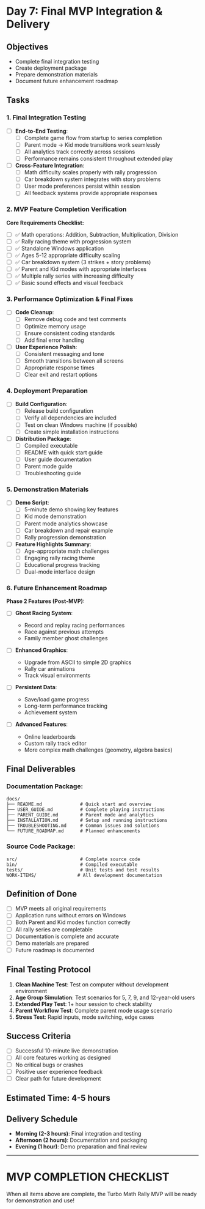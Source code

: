 # Day 7: Final MVP Integration & Delivery

## Objectives
- Complete final integration testing
- Create deployment package
- Prepare demonstration materials
- Document future enhancement roadmap

## Tasks

### 1. Final Integration Testing
- [ ] **End-to-End Testing**:
  - [ ] Complete game flow from startup to series completion
  - [ ] Parent mode → Kid mode transitions work seamlessly
  - [ ] All analytics track correctly across sessions
  - [ ] Performance remains consistent throughout extended play

- [ ] **Cross-Feature Integration**:
  - [ ] Math difficulty scales properly with rally progression
  - [ ] Car breakdown system integrates with story problems
  - [ ] User mode preferences persist within session
  - [ ] All feedback systems provide appropriate responses

### 2. MVP Feature Completion Verification

**Core Requirements Checklist:**
- [ ] ✅ Math operations: Addition, Subtraction, Multiplication, Division
- [ ] ✅ Rally racing theme with progression system
- [ ] ✅ Standalone Windows application
- [ ] ✅ Ages 5-12 appropriate difficulty scaling
- [ ] ✅ Car breakdown system (3 strikes + story problems)
- [ ] ✅ Parent and Kid modes with appropriate interfaces
- [ ] ✅ Multiple rally series with increasing difficulty
- [ ] ✅ Basic sound effects and visual feedback

### 3. Performance Optimization & Final Fixes
- [ ] **Code Cleanup**:
  - [ ] Remove debug code and test comments
  - [ ] Optimize memory usage
  - [ ] Ensure consistent coding standards
  - [ ] Add final error handling

- [ ] **User Experience Polish**:
  - [ ] Consistent messaging and tone
  - [ ] Smooth transitions between all screens
  - [ ] Appropriate response times
  - [ ] Clear exit and restart options

### 4. Deployment Preparation
- [ ] **Build Configuration**:
  - [ ] Release build configuration
  - [ ] Verify all dependencies are included
  - [ ] Test on clean Windows machine (if possible)
  - [ ] Create simple installation instructions

- [ ] **Distribution Package**:
  - [ ] Compiled executable
  - [ ] README with quick start guide
  - [ ] User guide documentation
  - [ ] Parent mode guide
  - [ ] Troubleshooting guide

### 5. Demonstration Materials
- [ ] **Demo Script**:
  - [ ] 5-minute demo showing key features
  - [ ] Kid mode demonstration
  - [ ] Parent mode analytics showcase
  - [ ] Car breakdown and repair example
  - [ ] Rally progression demonstration

- [ ] **Feature Highlights Summary**:
  - [ ] Age-appropriate math challenges
  - [ ] Engaging rally racing theme
  - [ ] Educational progress tracking
  - [ ] Dual-mode interface design

### 6. Future Enhancement Roadmap

**Phase 2 Features (Post-MVP):**
- [ ] **Ghost Racing System**:
  - Record and replay racing performances
  - Race against previous attempts
  - Family member ghost challenges

- [ ] **Enhanced Graphics**:
  - Upgrade from ASCII to simple 2D graphics
  - Rally car animations
  - Track visual environments

- [ ] **Persistent Data**:
  - Save/load game progress
  - Long-term performance tracking
  - Achievement system

- [ ] **Advanced Features**:
  - Online leaderboards
  - Custom rally track editor
  - More complex math challenges (geometry, algebra basics)

## Final Deliverables

### Documentation Package:
```
docs/
├── README.md              # Quick start and overview
├── USER_GUIDE.md          # Complete playing instructions
├── PARENT_GUIDE.md        # Parent mode and analytics
├── INSTALLATION.md        # Setup and running instructions
├── TROUBLESHOOTING.md     # Common issues and solutions
└── FUTURE_ROADMAP.md      # Planned enhancements
```

### Source Code Package:
```
src/                       # Complete source code
bin/                       # Compiled executable
tests/                     # Unit tests and test results
WORK-ITEMS/               # All development documentation
```

## Definition of Done
- [ ] MVP meets all original requirements
- [ ] Application runs without errors on Windows
- [ ] Both Parent and Kid modes function correctly
- [ ] All rally series are completable
- [ ] Documentation is complete and accurate
- [ ] Demo materials are prepared
- [ ] Future roadmap is documented

## Final Testing Protocol
1. **Clean Machine Test**: Test on computer without development environment
2. **Age Group Simulation**: Test scenarios for 5, 7, 9, and 12-year-old users
3. **Extended Play Test**: 1+ hour session to check stability
4. **Parent Workflow Test**: Complete parent mode usage scenario
5. **Stress Test**: Rapid inputs, mode switching, edge cases

## Success Criteria
- [ ] Successful 10-minute live demonstration
- [ ] All core features working as designed
- [ ] No critical bugs or crashes
- [ ] Positive user experience feedback
- [ ] Clear path for future development

## Estimated Time: 4-5 hours

## Delivery Schedule
- **Morning (2-3 hours)**: Final integration and testing
- **Afternoon (2 hours)**: Documentation and packaging
- **Evening (1 hour)**: Demo preparation and final review

---

# MVP COMPLETION CHECKLIST

When all items above are complete, the Turbo Math Rally MVP will be ready for demonstration and use!
